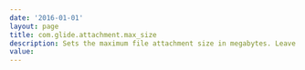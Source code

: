 ```yaml
---
date: '2016-01-01'
layout: page
title: com.glide.attachment.max_size
description: Sets the maximum file attachment size in megabytes. Leave the field empty to allow attachments up to a maximum of 1GB.
value:  
---
```

